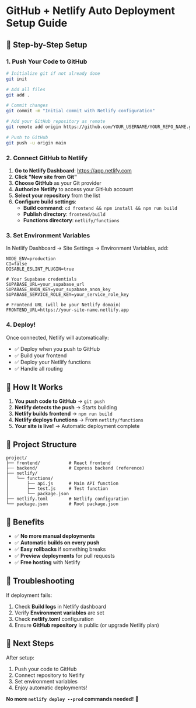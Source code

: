 # GitHub + Netlify Auto Deployment Setup Guide

## 🚀 Step-by-Step Setup

### 1. Push Your Code to GitHub

```bash
# Initialize git if not already done
git init

# Add all files
git add .

# Commit changes
git commit -m "Initial commit with Netlify configuration"

# Add your GitHub repository as remote
git remote add origin https://github.com/YOUR_USERNAME/YOUR_REPO_NAME.git

# Push to GitHub
git push -u origin main
```

### 2. Connect GitHub to Netlify

1. **Go to Netlify Dashboard**: https://app.netlify.com
2. **Click "New site from Git"**
3. **Choose GitHub** as your Git provider
4. **Authorize Netlify** to access your GitHub account
5. **Select your repository** from the list
6. **Configure build settings**:
   - **Build command**: `cd frontend && npm install && npm run build`
   - **Publish directory**: `frontend/build`
   - **Functions directory**: `netlify/functions`

### 3. Set Environment Variables

In Netlify Dashboard → Site Settings → Environment Variables, add:

```
NODE_ENV=production
CI=false
DISABLE_ESLINT_PLUGIN=true

# Your Supabase credentials
SUPABASE_URL=your_supabase_url
SUPABASE_ANON_KEY=your_supabase_anon_key
SUPABASE_SERVICE_ROLE_KEY=your_service_role_key

# Frontend URL (will be your Netlify domain)
FRONTEND_URL=https://your-site-name.netlify.app
```

### 4. Deploy!

Once connected, Netlify will automatically:
- ✅ Deploy when you push to GitHub
- ✅ Build your frontend
- ✅ Deploy your Netlify functions
- ✅ Handle all routing

## 🔄 How It Works

1. **You push code to GitHub** → `git push`
2. **Netlify detects the push** → Starts building
3. **Netlify builds frontend** → `npm run build`
4. **Netlify deploys functions** → From `netlify/functions`
5. **Your site is live!** → Automatic deployment complete

## 📁 Project Structure

```
project/
├── frontend/           # React frontend
├── backend/            # Express backend (reference)
├── netlify/
│   └── functions/
│       ├── api.js      # Main API function
│       ├── test.js     # Test function
│       └── package.json
├── netlify.toml        # Netlify configuration
└── package.json        # Root package.json
```

## 🎯 Benefits

- ✅ **No more manual deployments**
- ✅ **Automatic builds on every push**
- ✅ **Easy rollbacks** if something breaks
- ✅ **Preview deployments** for pull requests
- ✅ **Free hosting** with Netlify

## 🔧 Troubleshooting

If deployment fails:
1. Check **Build logs** in Netlify dashboard
2. Verify **Environment variables** are set
3. Check **netlify.toml** configuration
4. Ensure **GitHub repository** is public (or upgrade Netlify plan)

## 🚀 Next Steps

After setup:
1. Push your code to GitHub
2. Connect repository to Netlify
3. Set environment variables
4. Enjoy automatic deployments!

**No more `netlify deploy --prod` commands needed!** 🎉
